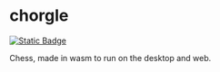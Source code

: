 # chorgle
<a href="https://raja.rocks/projects/E100P0609A01.html"><img alt="Static Badge" src="https://img.shields.io/badge/raja.rocks-E100P0609A01-lightgray?style=flat-square"></a>

Chess, made in wasm to run on the desktop and web.
